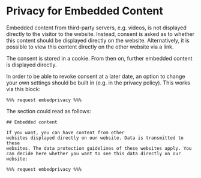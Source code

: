 <!--
# media module
# privacy for embedded content
#
# Part of »Zugzwang Project«
# https://www.zugzwang.org/modules/activities
#
# @author Gustaf Mossakowski <gustaf@koenige.org>
# @copyright Copyright © 2025 Gustaf Mossakowski
# @license http://opensource.org/licenses/lgpl-3.0.html LGPL-3.0
#
-->

# Privacy for Embedded Content

Embedded content from third-party servers, e.g. videos, is not displayed
directly to the visitor to the website. Instead, consent is asked as to
whether this content should be displayed directly on the website.
Alternatively, it is possible to view this content directly on the other
website via a link.

The consent is stored in a cookie. From then on, further embedded
content is displayed directly.

In order to be able to revoke consent at a later date, an option to
change your own settings should be built in (e.g. in the privacy
policy). This works via this block:

	%%% request embedprivacy %%%

The section could read as follows:

	## Embedded content
	
	If you want, you can have content from other
	websites displayed directly on our website. Data is transmitted to these
	websites. The data protection guidelines of these websites apply. You
	can decide here whether you want to see this data directly on our
	website:
	
	%%% request embedprivacy %%%
